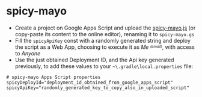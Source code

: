# spicy-mayo

* Create a project on Google Apps Script and upload the [spicy-mayo.js](spicy-mayo.js) (or copy-paste its content to the online editor), renaming it to `spicy-mayo.gs`
* Fill the `spicyApiKey` const with a randomly generated string and deploy the script as a Web App, choosing to execute it as <i>Me <sup><sub>(email)</sub></sup></i>, with access to <i>Anyone</i>
* Use the just obtained Deployment ID, and the Api key generated previously, to add these values to your `~\.gradle\local.properties` file:
```properties
# spicy-mayo Apps Script properties
spicyDeployId="deployment_id_obtained_from_google_apps_script"
spicyApiKey="randomly_generated_key_to_copy_also_in_uploaded_script"
```
